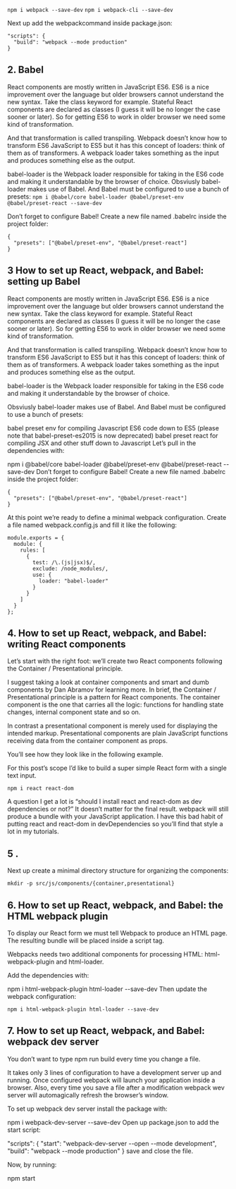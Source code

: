 
`npm i webpack --save-dev`
`npm i webpack-cli --save-dev`

Next up add the webpackcommand inside package.json:
```
"scripts": {
  "build": "webpack --mode production"
}
```



## 2.  Babel
React components are mostly written in JavaScript ES6. ES6 is a nice improvement over the language but older browsers cannot understand the new syntax. Take the class keyword for example. Stateful React components are declared as classes (I guess it will be no longer the case sooner or later). So for getting ES6 to work in older browser we need some kind of transformation.

And that transformation is called transpiling. Webpack doesn’t know how to transform ES6 JavaScript to ES5 but it has this concept of loaders: think of them as of transformers. A webpack loader takes something as the input and produces something else as the output.

babel-loader is the Webpack loader responsible for taking in the ES6 code and making it understandable by the browser of choice.
Obsviusly babel-loader makes use of Babel. And Babel must be configured to use a bunch of presets: `npm i @babel/core babel-loader @babel/preset-env @babel/preset-react --save-dev`

Don’t forget to configure Babel! Create a new file named .babelrc inside the project folder:
```
{
  "presets": ["@babel/preset-env", "@babel/preset-react"]
}
```

## 3 How to set up React, webpack, and Babel: setting up Babel
React components are mostly written in JavaScript ES6. ES6 is a nice improvement over the language but older browsers cannot understand the new syntax. Take the class keyword for example. Stateful React components are declared as classes (I guess it will be no longer the case sooner or later). So for getting ES6 to work in older browser we need some kind of transformation.

And that transformation is called transpiling. Webpack doesn’t know how to transform ES6 JavaScript to ES5 but it has this concept of loaders: think of them as of transformers. A webpack loader takes something as the input and produces something else as the output.

babel-loader is the Webpack loader responsible for taking in the ES6 code and making it understandable by the browser of choice.

Obsviusly babel-loader makes use of Babel. And Babel must be configured to use a bunch of presets:

babel preset env for compiling Javascript ES6 code down to ES5 (please note that babel-preset-es2015 is now deprecated)
babel preset react for compiling JSX and other stuff down to Javascript
Let’s pull in the dependencies with:

npm i @babel/core babel-loader @babel/preset-env @babel/preset-react --save-dev
Don’t forget to configure Babel! Create a new file named .babelrc inside the project folder:

```
{
  "presets": ["@babel/preset-env", "@babel/preset-react"]
}
```

At this point we’re ready to define a minimal webpack configuration.
Create a file named webpack.config.js and fill it like the following:

```
module.exports = {
  module: {
    rules: [
      {
        test: /\.(js|jsx)$/,
        exclude: /node_modules/,
        use: {
          loader: "babel-loader"
        }
      }
    ]
  }
};

```


## 4. How to set up React, webpack, and Babel: writing React components
Let’s start with the right foot: we’ll create two React components following the Container / Presentational principle.

I suggest taking a look at container components and smart and dumb components by Dan Abramov for learning more. In brief, the Container / Presentational principle is a pattern for React components. The container component is the one that carries all the logic: functions for handling state changes, internal component state and so on.

In contrast a presentational component is merely used for displaying the intended markup. Presentational components are plain JavaScript functions receiving data from the container component as props.

You’ll see how they look like in the following example.

For this post’s scope I’d like to build a super simple React form with a single text input.

`npm i react react-dom`

A question I get a lot is “should I install react and react-dom as dev dependencies or not?” It doesn’t matter for the final result. webpack will still produce a bundle with your JavaScript application. I have this bad habit of putting react and react-dom in devDependencies so you’ll find that style a lot in my tutorials.



## 5 .
Next up create a minimal directory structure for organizing the components:

`mkdir -p src/js/components/{container,presentational}`

## 6. How to set up React, webpack, and Babel: the HTML webpack plugin
To display our React form we must tell Webpack to produce an HTML page. The resulting bundle will be placed inside a script tag.

Webpacks needs two additional components for processing HTML: html-webpack-plugin and html-loader.

Add the dependencies with:

npm i html-webpack-plugin html-loader --save-dev
Then update the webpack configuration:

`npm i html-webpack-plugin html-loader --save-dev`


## 7. How to set up React, webpack, and Babel: webpack dev server
You don’t want to type npm run build every time you change a file.

It takes only 3 lines of configuration to have a development server up and running. Once configured webpack will launch your application inside a browser. Also, every time you save a file after a modification webpack wev server will automagically refresh the browser’s window.

To set up webpack dev server install the package with:

npm i webpack-dev-server --save-dev
Open up package.json to add the start script:

"scripts": {
  "start": "webpack-dev-server --open --mode development",
  "build": "webpack --mode production"
}
save and close the file.

Now, by running:

npm start